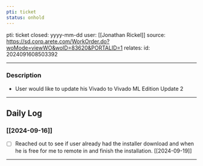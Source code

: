 ```yaml
---
pti: ticket
status: onhold
---
```

pti: ticket 
closed: yyyy-mm-dd
user: [[Jonathan Rickel]]
source: https://sd.corp.arete.com/WorkOrder.do?woMode=viewWO&woID=83620&PORTALID=1
relates: 
id: 2024091608503392

---
### Description
- User would like to update his Vivado to Vivado ML Edition Update 2
---
## Daily Log
### [[2024-09-16]]
- [ ] Reached out to see if user already had the installer download and when he is free for me to remote in and finish the installation. [[2024-09-19]]
---




